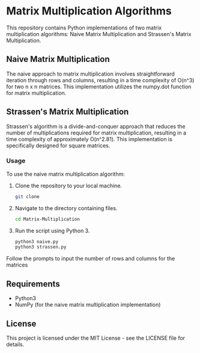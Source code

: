 # Matrix Multiplication Algorithms
This repository contains Python implementations of two matrix multiplication algorithms: Naive Matrix Multiplication and Strassen's Matrix Multiplication.

## Naive Matrix Multiplication
The naive approach to matrix multiplication involves straightforward iteration through rows and columns, resulting in a time complexity of O(n^3) for two n x n matrices. This implementation utilizes the numpy.dot function for matrix multiplication.

## Strassen's Matrix Multiplication
Strassen's algorithm is a divide-and-conquer approach that reduces the number of multiplications required for matrix multiplication, resulting in a time complexity of approximately O(n^2.81). This implementation is specifically designed for square matrices.

### Usage
To use the naive matrix multiplication algorithm:

1. Clone the repository to your local machine.
   ```bash
   git clone
   ```
2. Navigate to the directory containing files.
   ```bash
   cd Matrix-Multiplication
   ```
3. Run the script using Python 3.
   ```bash
   python3 naive.py
   python3 strassen.py
   ```

Follow the prompts to input the number of rows and columns for the matrices

## Requirements
- Python3
- NumPy (for the naive matrix multiplication implementation)

## License
This project is licensed under the MIT License - see the LICENSE file for details.
